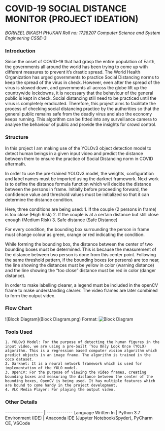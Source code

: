 # COVID-19 SOCIAL DISTANCE MONITOR (PROJECT IDEATION)

*BORNEEL BIKASH PHUKAN*
*Roll no: 1728207*
*Computer Science and System Engineering*
*CSSE-3*

### Introduction

Since the onset of COVID-19 that had grasp the entire population of Earth, the governments all around the world has been trying to come up with different measures to prevent it’s drastic spread. The World Health Organization has urged governments to practice Social Distancing norms to keep the spread of the virus in check. However, even after the spread of the virus is slowed down, and governments all across the globe lift up the countrywide lockdowns, it is necessary that the behaviour of the general public is kept in check. Social distancing still need to be practiced until the virus is completely eradicated. Therefore, this project aims to facilitate the process of checking social distancing practice by the authorities so that the general public remains safe from the deadly virus and also the economy keeps running. This algorithm can be fitted into any surveillance camera to analyse the behaviour of public and provide the insights for crowd control.

### Structure

In this project I am making use of the YOLOv3 object detection model to detect human beings in a given input video and predict the distance between them to ensure the practice of Social Distancing norm in COVID aftermath. 

In order to use the pre-trained YOLOv3 model, the weights, configuration and label names must be imported using the darknet framework. Next work is to define the distance formula function which will decide the distance between the persons in frame. Initially before proceeding forward, the confidence value and threshold values must be initialized so that it can determine the distance condition. 

Here, three conditions are being used:
    1. If the couple (2 persons in frame) is too close (High Risk)
    2. If the couple is at a certain distance but still close enough (Medium Risk)
    3. Safe distance (Safe Distance)

For every condition, the bounding box surrounding the person in frame must change colour as green, orange or red indicating the condition.

While forming the bounding box, the distance between the center of two bounding boxes must be determined. This is because the measurement of the distance between two person is done from this center point. Following the same threshold pattern, if the bounding boxes (or persons) are too near, the line showing the distances must be yellow in color (warning distance) and the line showing the “too close” distance must be red in color (danger distance). 

In order to make labelling clearer, a legend must be included in the openCV frame to make understanding clearer. The video frames are later combined to form the output video.

### Flow Chart

![Block Diagram](Block Diagram.png)
Format: ![Block Diagram](url)

### Tools Used

    1. YOLOv3 Model: For the purpose of detecting the human figures in the input video, we are using a pre-built ‘You Only Look Once (YOLO) algorithm. This is a regression based computer vision algorithm which predict objects in an image frame. The algorithm is trained in the coco dataset.
    2. Darknet: It is a neural network framework which is used for implementation of the YOLO model. 
    3. OpenCV: For the purpose of viewing the video frames, creating bounding boxes and measuring the distance between the center of the bounding boxes, OpenCV is being used. It has multiple features which are bound to come handy in the project development.
    4. VLC Media Player: For playing the output video.



### Other Details
------------------- | -------------
Language Written In | Python 3.7
Environment (IDE) | Anaconda IDE (Jupyter Notebook/Spyder), PyCharm CE, VSCode

